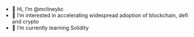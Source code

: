 - 👋 Hi, I’m @mclineykc
- 👀 I’m interested in accelerating widespread adoption of blockchain, defi and crypto
- 🌱 I’m currently learning Solidity

<!---
mclineykc/mclineykc is a ✨ special ✨ repository because its `README.md` (this file) appears on your GitHub profile.
You can click the Preview link to take a look at your changes.
--->
